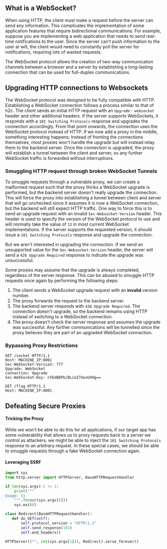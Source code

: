 ## What is a WebSocket?

When using HTTP, the client must make a request before the server can send any information. This complicates the implementation of some application features that require bidirectional communications. For example, suppose you are implementing a web application that needs to send real-time notifications to the user. Since the server can't push information to the user at will, the client would need to constantly poll the server for notifications, requiring lots of wasted requests.

The WebSocket protocol allows the creation of two-way communication channels between a browser and a server by establishing a long-lasting connection that can be used for full-duplex communications.
## Upgrading HTTP connections to Websockets
The WebSocket protocol was designed to be fully compatible with HTTP. Establishing a WebSocket connection follows a process similar to that of h2c. The client sends an initial HTTP request with an `Upgrade: websocket` header and other additional headers. If the server supports WebSockets, it responds with a `101 Switching Protocols` response and upgrades the connection accordingly. From that point onwards, the connection uses the WebSocket protocol instead of HTTP.
If we now add a proxy in the middle, something interesting happens: Instead of fronting the connections themselves, most proxies won't handle the upgrade but will instead relay them to the backend server. Once the connection is upgraded, the proxy will establish a tunnel between the client and server, so any further WebSocket traffic is forwarded without interruptions.

### Smuggling HTTP request through broken WebSocket Tunnels
To smuggle requests through a vulnerable proxy, we can create a malformed request such that the proxy thinks a WebSocket upgrade is performed, but the backend server doesn't really upgrade the connection. This will force the proxy into establishing a tunnel between client and server that will go unchecked since it assumes it is now a WebSocket connection, but the backend will still expect HTTP traffic.
One way to force this is to send an upgrade request with an invalid `Sec-Websocket-Version` header. This header is used to specify the version of the WebSocket protocol to use and will normally take the value of `13` in most current WebSocket implementations. If the server supports the requested version, it should issue a `101 Switching Protocols` response and upgrade the connection.

But we aren't interested in upgrading the connection. If we send an unsupported value for the `Sec-Websocket-Version` header, the server will send a `426 Upgrade Required` response to indicate the upgrade was unsuccessful.

Some proxies may assume that the upgrade is always completed, regardless of the server response. This can be abused to smuggle HTTP requests once again by performing the following steps:

1. The client sends a WebSocket upgrade request with an **invalid** version number.
2. The proxy forwards the request to the backend server.
3. The backend server responds with `426 Upgrade Required`. The connection doesn't upgrade, so the backend remains using HTTP instead of switching to a WebSocket connection.
4. The proxy doesn't check the server response and assumes the upgrade was successful. Any further communications will be tunnelled since the proxy believes they are part of an upgraded WebSocket connection.
### Bypassing Proxy Restrictions
```shell
GET /socket HTTP/1.1
Host: MACHINE_IP:8001
Sec-WebSocket-Version: 777
Upgrade: WebSocket
Connection: Upgrade
Sec-WebSocket-Key: nf6dB8Pb/BLinZ7UexUXHg==

GET /flag HTTP/1.1
Host: MACHINE_IP:8001
```

## Defeating Secure Proxies
#### Tricking the Proxy
While we won't be able to do this for all applications, if our target app has some vulnerability that allows us to proxy requests back to a server we control as attackers, we might be able to inject the `101 Switching Protocols` response to an arbitrary request. In these special cases, we should be able to smuggle requests through a fake WebSocket connection again.
#### Leveraging SSRF
```python
import sys
from http.server import HTTPServer, BaseHTTPRequestHandler

if len(sys.argv)-1 != 1:
    print("""
Usage: {} 
    """.format(sys.argv[0]))
    sys.exit()

class Redirect(BaseHTTPRequestHandler):
   def do_GET(self):
       self.protocol_version = "HTTP/1.1"
       self.send_response(101)
       self.end_headers()

HTTPServer(("", int(sys.argv[1])), Redirect).serve_forever()
```
